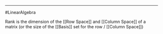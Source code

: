 ----
#LinearAlgebra 

Rank is the dimension of the [[Row Space]] and [[Column Space]] of a matrix (or the size of the [[Basis]] set for the row / [[Column Space]])
